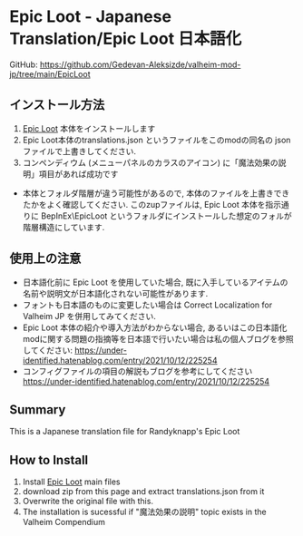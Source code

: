 # Epic Loot - Japanese Translation/Epic Loot 日本語化

GitHub: https://github.com/Gedevan-Aleksizde/valheim-mod-jp/tree/main/EpicLoot

## インストール方法

1. [Epic Loot](https://valheim.thunderstore.io/package/RandyKnapp/EpicLoot/) 本体をインストールします
2. Epic Loot本体のtranslations.json というファイルをこのmodの同名の json ファイルで上書きしてください.
3. コンペンディウム (メニューパネルのカラスのアイコン) に「魔法効果の説明」項目があれば成功です

* 本体とフォルダ階層が違う可能性があるので, 本体のファイルを上書きできたかをよく確認してください. このzupファイルは, Epic Loot 本体を指示通りに BepInEx\EpicLoot というフォルダにインストールした想定のフォルが階層構造にしています.

## 使用上の注意

* 日本語化前に Epic Loot を使用していた場合, 既に入手しているアイテムの名前や説明文が日本語化されない可能性があります.
* フォントも日本語のものに変更したい場合は Correct Localization for Valheim JP を併用してみてください.
* Epic Loot 本体の紹介や導入方法がわからない場合, あるいはこの日本語化modに関する問題の指摘等を日本語で行いたい場合は私の個人ブログを参照してください: https://under-identified.hatenablog.com/entry/2021/10/12/225254
* コンフィグファイルの項目の解説もブログを参考にしてください https://under-identified.hatenablog.com/entry/2021/10/12/225254


## Summary

This is a Japanese translation file for Randyknapp's Epic Loot

## How to Install

1. Install [Epic Loot](https://valheim.thunderstore.io/package/RandyKnapp/EpicLoot/) main files
2. download zip from this page and extract translations.json  from it
3. Overwrite the original file with this.
4. The installation is sucessful if "魔法効果の説明" topic exists in the Valheim Compendium
